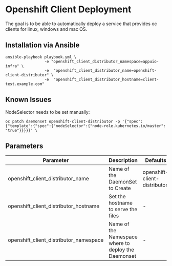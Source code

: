 # Openshift Client Deployment

The goal is to be able to automatically deploy a service that provides oc clients for linux, windows and mac OS.

## Installation via Ansible

```[bash]
ansible-playbook playbook.yml \
                 -e "openshift_client_distributor_namespace=appuio-infra" \ 
                 -e  "openshift_client_distributor_name=openshift-client-distributor" \
                 -e  "openshift_client_distributor_hostname=client-test.example.com"
```

## Known Issues
NodeSelector needs to be set manually:
```
oc patch daemonset openshift-client-distributor -p '{"spec":{"template":{"spec":{"nodeSelector":{"node-role.kubernetes.io/master": "true"}}}}}' \
```

## Parameters
| Parameter  | Description | Defaults |
| ------------- | ------------- | ------------- |
| openshift_client_distributor_name | Name of the DaemonSet to Create | openshift-client-distributor |
| openshift_client_distributor_hostname | Set the hostname to serve the files | - |
| openshift_client_distributor_namespace | Name of the Namespace where to deploy the Daemonset | - |
